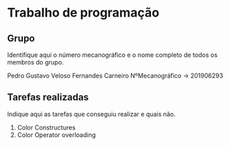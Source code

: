 
# Trabalho de programação

## Grupo

Identifique aqui o número mecanográfico e o nome completo de todos
os membros do grupo.

Pedro Gustavo Veloso Fernandes Carneiro 
NºMecanográfico -> 201906293


## Tarefas realizadas

Indique aqui as tarefas que conseguiu realizar e quais não. 

1. Color Constructures
2. Color Operator overloading


